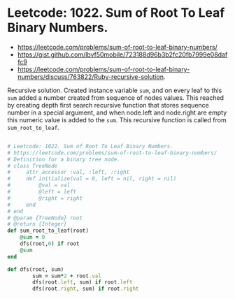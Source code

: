 # Leetcode: 1022. Sum of Root To Leaf Binary Numbers.

- https://leetcode.com/problems/sum-of-root-to-leaf-binary-numbers/
- https://gist.github.com/lbvf50mobile/723188d96b3b2fc20fb7999e08daffc9
- https://leetcode.com/problems/sum-of-root-to-leaf-binary-numbers/discuss/763822/Ruby-recursive-solution.

Recursive solution. Created instance variable `sum`, and on every leaf to this `sum` added a number created from sequence of nodes values. This reached by creating depth first search recursive function that stores sequence number in a special argument, and when node.left and node.right are empty this numeric value is added to the `sum`. This recursive function is called from `sum_root_to_leaf`.

```Ruby

# Leetcode: 1022. Sum of Root To Leaf Binary Numbers.
# https://leetcode.com/problems/sum-of-root-to-leaf-binary-numbers/
# Definition for a binary tree node.
# class TreeNode
#     attr_accessor :val, :left, :right
#     def initialize(val = 0, left = nil, right = nil)
#         @val = val
#         @left = left
#         @right = right
#     end
# end
# @param {TreeNode} root
# @return {Integer}
def sum_root_to_leaf(root)
    @sum = 0
    dfs(root,0) if root
    @sum 
end

def dfs(root, sum)
        sum = sum*2 + root.val
        dfs(root.left, sum) if root.left
        dfs(root.right, sum) if root.right
       
```